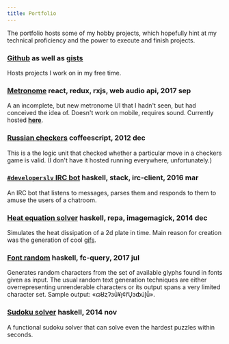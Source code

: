 ```yaml
---
title: Portfolio
---
```

<div id='code'>
The portfolio hosts some of my hobby projects, which hopefully hint at my technical proficiency
and the power to execute and finish projects.

<div class='sep'></div>

### [Github](https://github.com/siers) as well as [gists](https://gist.github.com/siers)
Hosts projects I work on in my free time.

### [Metronome](https://github.com/siers/mtnom) react, redux, rxjs, web audio api, 2017 sep
A an incomplete, but new metronome UI that I hadn't seen, but had conceived the idea of.
Doesn't work on mobile, requires sound. Currently hosted **[here](http://veinbahs.id.lv/)**.

### [Russian checkers](https://github.com/siers/russian-checkers/blob/master/russian-checkers.js.coffee) coffeescript, 2012 dec
This is a the logic unit that checked whether a particular move in a checkers
game is valid. (I don't have it hosted running everywhere, unfortunately.)

### [`#developerslv` IRC bot](https://github.com/siers/zn) haskell, stack, irc-client, 2016 mar
An IRC bot that listens to messages, parses them and responds to them
to amuse the users of a chatroom.

### [Heat equation solver](https://github.com/siers/parabolic-pde#pretty-pictures) haskell, repa, imagemagick, 2014 dec
Simulates the heat dissipation of a 2d plate in time.
Main reason for creation was the generation of cool [gifs](https://github.com/siers/parabolic-pde#pretty-pictures).

### [Font random](https://github.com/siers/font-random) haskell, fc-query, 2017 jul
Generates random characters from the set of available glyphs found in fonts given as input.
The usual random text generation techniques are either overrepresenting unrenderable characters
or its output spans a very limited character set. Sample output: «ɷȣȥʔɜǜ¥ȷ¢řŲɜȸúĮǖ».

### [Sudoku solver](https://github.com/siers/sudoku-solver) haskell, 2014 nov
A functional sudoku solver that can solve even the hardest puzzles within seconds.

</div>
